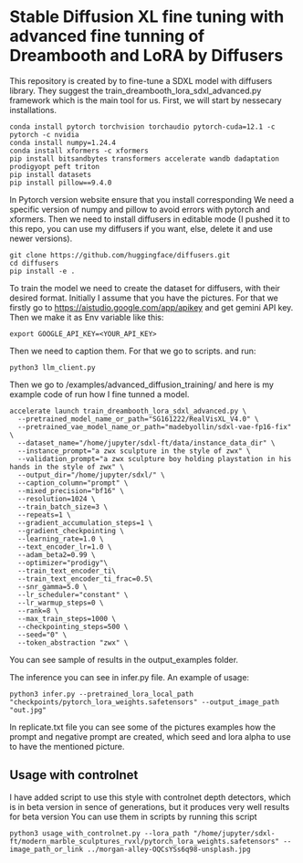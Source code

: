 # Stable Diffusion XL fine tuning with advanced fine tunning of Dreambooth and LoRA by Diffusers

This repository is created by to fine-tune a SDXL model with diffusers library. They suggest the train_dreambooth_lora_sdxl_advanced.py framework which is the main tool for us. First, we will start by nessecary installations. 

```
conda install pytorch torchvision torchaudio pytorch-cuda=12.1 -c pytorch -c nvidia
conda install numpy=1.24.4 
conda install xformers -c xformers
pip install bitsandbytes transformers accelerate wandb dadaptation prodigyopt peft triton
pip install datasets
pip install pillow==9.4.0
```
In Pytorch version website ensure that you install corresponding We need a specific version of numpy and pillow to avoid errors with pytorch and xformers. Then we need to install diffusers in editable mode (I pushed it to this repo, you can use my diffusers if you want, else, delete it and use newer versions).

```
git clone https://github.com/huggingface/diffusers.git
cd diffusers
pip install -e .
```
To train the model we need to create the dataset for diffusers, with their desired format. Initially I assume that you have the pictures. 
For that we firstly go to https://aistudio.google.com/app/apikey and get gemini API key. Then we make it as Env variable like this:

```
export GOOGLE_API_KEY=<YOUR_API_KEY>
```

Then we need to caption them. For that we go to scripts. and run:

```
python3 llm_client.py
```

Then we go to /examples/advanced_diffusion_training/ and here is my example code of run how I fine tunned a model. 

```
accelerate launch train_dreambooth_lora_sdxl_advanced.py \
  --pretrained_model_name_or_path="SG161222/RealVisXL_V4.0" \
  --pretrained_vae_model_name_or_path="madebyollin/sdxl-vae-fp16-fix" \
  --dataset_name="/home/jupyter/sdxl-ft/data/instance_data_dir" \
  --instance_prompt="a zwx sculpture in the style of zwx" \
  --validation_prompt="a zwx sculpture boy holding playstation in his hands in the style of zwx" \
  --output_dir="/home/jupyter/sdxl/" \
  --caption_column="prompt" \
  --mixed_precision="bf16" \
  --resolution=1024 \
  --train_batch_size=3 \
  --repeats=1 \
  --gradient_accumulation_steps=1 \
  --gradient_checkpointing \
  --learning_rate=1.0 \
  --text_encoder_lr=1.0 \
  --adam_beta2=0.99 \
  --optimizer="prodigy"\
  --train_text_encoder_ti\
  --train_text_encoder_ti_frac=0.5\
  --snr_gamma=5.0 \
  --lr_scheduler="constant" \
  --lr_warmup_steps=0 \
  --rank=8 \
  --max_train_steps=1000 \
  --checkpointing_steps=500 \
  --seed="0" \
  --token_abstraction "zwx" \
```
You can see sample of results in the output_examples folder.

The inference you can see in infer.py file. An example of usage: 

```
python3 infer.py --pretrained_lora_local_path "checkpoints/pytorch_lora_weights.safetensors" --output_image_path "out.jpg"
```

In replicate.txt file you can see some of the pictures examples how the prompt and negative prompt are created, which seed and lora alpha to use to have the mentioned picture.

## Usage with controlnet

I have added script to use this style with controlnet depth detectors, which is in beta version in sence of generations, but it produces very well results for beta version
You can use them in scripts by running this script

```
python3 usage_with_controlnet.py --lora_path "/home/jupyter/sdxl-ft/modern_marble_sculptures_rvxl/pytorch_lora_weights.safetensors" --image_path_or_link ../morgan-alley-OQCsYSs6q98-unsplash.jpg 
```

